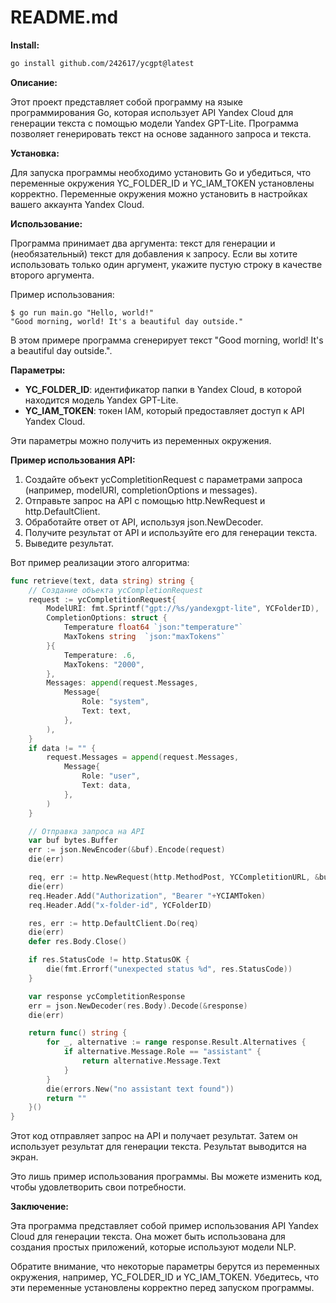 # README.md

**Install:**

```bash
go install github.com/242617/ycgpt@latest
```

**Описание:**

Этот проект представляет собой программу на языке программирования Go, которая использует API Yandex Cloud для генерации текста с помощью модели Yandex GPT-Lite. Программа позволяет генерировать текст на основе заданного запроса и текста.

**Установка:**

Для запуска программы необходимо установить Go и убедиться, что переменные окружения YC_FOLDER_ID и YC_IAM_TOKEN установлены корректно. Переменные окружения можно установить в настройках вашего аккаунта Yandex Cloud.

**Использование:**

Программа принимает два аргумента: текст для генерации и (необязательный) текст для добавления к запросу. Если вы хотите использовать только один аргумент, укажите пустую строку в качестве второго аргумента.

Пример использования:
```
$ go run main.go "Hello, world!"
"Good morning, world! It's a beautiful day outside."
```

В этом примере программа сгенерирует текст "Good morning, world! It's a beautiful day outside.".

**Параметры:**

- **YC_FOLDER_ID**: идентификатор папки в Yandex Cloud, в которой находится модель Yandex GPT-Lite.
- **YC_IAM_TOKEN**: токен IAM, который предоставляет доступ к API Yandex Cloud.

Эти параметры можно получить из переменных окружения.

**Пример использования API:**

1. Создайте объект ycCompletitionRequest с параметрами запроса (например, modelURI, completionOptions и messages).
2. Отправьте запрос на API с помощью http.NewRequest и http.DefaultClient.
3. Обработайте ответ от API, используя json.NewDecoder.
4. Получите результат от API и используйте его для генерации текста.
5. Выведите результат.

Вот пример реализации этого алгоритма:
```go
func retrieve(text, data string) string {
    // Создание объекта ycCompletionRequest
    request := ycCompletitionRequest{
        ModelURI: fmt.Sprintf("gpt://%s/yandexgpt-lite", YCFolderID),
        CompletionOptions: struct {
            Temperature float64 `json:"temperature"`
            MaxTokens string  `json:"maxTokens"`
        }{
            Temperature: .6,
            MaxTokens: "2000",
        },
        Messages: append(request.Messages,
            Message{
                Role: "system",
                Text: text,
            },
        ),
    }
    if data != "" {
        request.Messages = append(request.Messages,
            Message{
                Role: "user",
                Text: data,
            },
        )
    }

    // Отправка запроса на API
    var buf bytes.Buffer
    err := json.NewEncoder(&buf).Encode(request)
    die(err)

    req, err := http.NewRequest(http.MethodPost, YCCompletitionURL, &buf)
    die(err)
    req.Header.Add("Authorization", "Bearer "+YCIAMToken)
    req.Header.Add("x-folder-id", YCFolderID)

    res, err := http.DefaultClient.Do(req)
    die(err)
    defer res.Body.Close()

    if res.StatusCode != http.StatusOK {
        die(fmt.Errorf("unexpected status %d", res.StatusCode))
    }

    var response ycCompletitionResponse
    err = json.NewDecoder(res.Body).Decode(&response)
    die(err)

    return func() string {
        for _, alternative := range response.Result.Alternatives {
            if alternative.Message.Role == "assistant" {
                return alternative.Message.Text
            }
        }
        die(errors.New("no assistant text found"))
        return ""
    }()
}
```
Этот код отправляет запрос на API и получает результат. Затем он использует результат для генерации текста. Результат выводится на экран.

Это лишь пример использования программы. Вы можете изменить код, чтобы удовлетворить свои потребности.

**Заключение:**

Эта программа представляет собой пример использования API Yandex Cloud для генерации текста. Она может быть использована для создания простых приложений, которые используют модели NLP.

Обратите внимание, что некоторые параметры берутся из переменных окружения, например, YC_FOLDER_ID и YC_IAM_TOKEN. Убедитесь, что эти переменные установлены корректно перед запуском программы.
